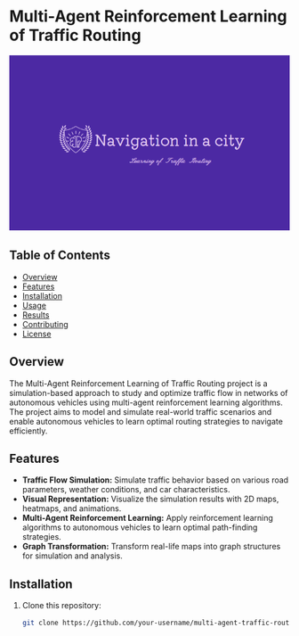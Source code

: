 # Multi-Agent Reinforcement Learning of Traffic Routing

![Project Logo](LOGO.PNG)

## Table of Contents

- [Overview](#overview)
- [Features](#features)
- [Installation](#installation)
- [Usage](#usage)
- [Results](#results)
- [Contributing](#contributing)
- [License](#license)

## Overview

The Multi-Agent Reinforcement Learning of Traffic Routing project is a simulation-based approach to study and optimize traffic flow in networks of autonomous vehicles using multi-agent reinforcement learning algorithms. The project aims to model and simulate real-world traffic scenarios and enable autonomous vehicles to learn optimal routing strategies to navigate efficiently.

## Features

- **Traffic Flow Simulation:** Simulate traffic behavior based on various road parameters, weather conditions, and car characteristics.
- **Visual Representation:** Visualize the simulation results with 2D maps, heatmaps, and animations.
- **Multi-Agent Reinforcement Learning:** Apply reinforcement learning algorithms to autonomous vehicles to learn optimal path-finding strategies.
- **Graph Transformation:** Transform real-life maps into graph structures for simulation and analysis.

## Installation

1. Clone this repository:
   ```bash
   git clone https://github.com/your-username/multi-agent-traffic-routing.git
